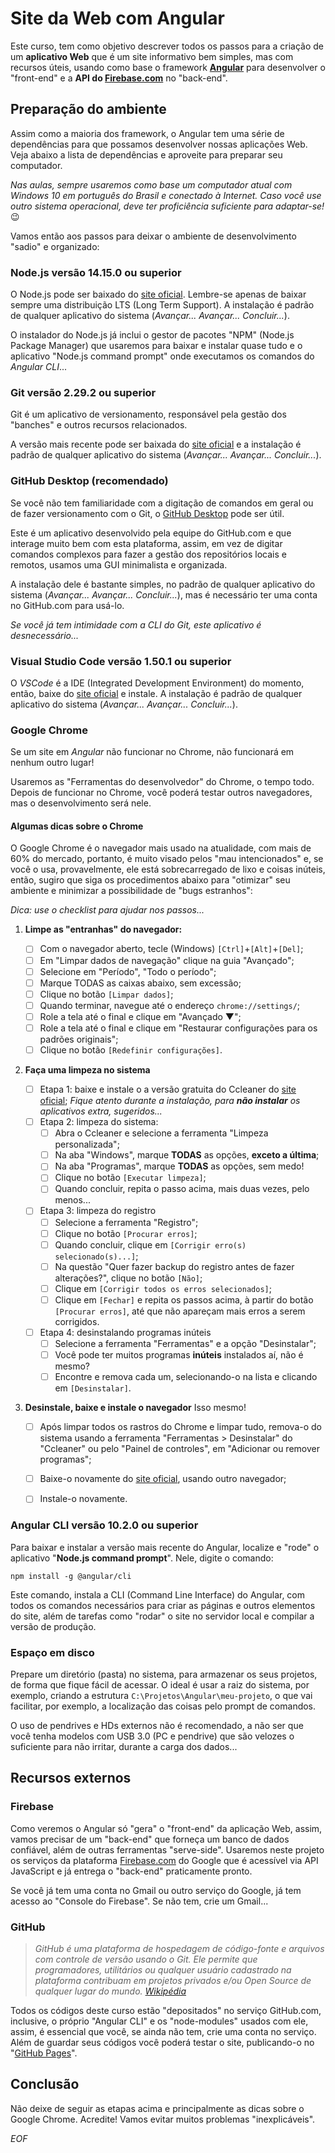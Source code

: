 # Site da Web com Angular

Este curso, tem como objetivo descrever todos os passos para a criação de um **aplicativo Web** que é um site informativo bem simples, mas com recursos úteis, usando como base o framework **[Angular](https://angular.io/)** para desenvolver o "front-end" e a **API do [Firebase.com](https://firebase.com/)** no "back-end".

## Preparação do ambiente

Assim como a maioria dos framework, o Angular tem uma série de dependências para que possamos desenvolver nossas aplicações Web. Veja abaixo a lista de dependências e aproveite para preparar seu computador.

*Nas aulas, sempre usaremos como base um computador atual com Windows 10 em português do Brasil e conectado à Internet. Caso você use outro sistema operacional, deve ter proficiência suficiente para adaptar-se!* &#128521; 

Vamos então aos passos para deixar o ambiente de desenvolvimento "sadio" e organizado:

### Node.js versão 14.15.0 ou superior 

O Node.js pode ser baixado do [site oficial](https://nodejs.org/pt-br/). Lembre-se apenas de baixar sempre uma distribuição LTS (Long Term Support). A instalação é padrão de qualquer aplicativo do sistema (*Avançar... Avançar... Concluir...*).

O instalador do Node.js já inclui o gestor de pacotes "NPM" (Node.js Package Manager) que usaremos para baixar e instalar quase tudo e o aplicativo "Node.js command prompt" onde executamos os comandos do *Angular CLI*...

### Git versão 2.29.2 ou superior

Git é um aplicativo de versionamento, responsável pela gestão dos "banches" e outros recursos relacionados.

A versão mais recente pode ser baixada do [site oficial](https://git-scm.com/) e a instalação é padrão de qualquer aplicativo do sistema (*Avançar... Avançar... Concluir...*).

### GitHub Desktop (recomendado)

Se você não tem familiaridade com a digitação de comandos em geral ou de fazer versionamento com o Git, o [GitHub Desktop](https://desktop.github.com/) pode ser útil. 

Este é um aplicativo desenvolvido pela equipe do GitHub.com e que interage muito bem com esta plataforma, assim, em vez de digitar comandos complexos para fazer a gestão dos repositórios locais e remotos, usamos uma GUI minimalista e organizada.

A instalação dele é bastante simples, no padrão de qualquer aplicativo do sistema (*Avançar... Avançar... Concluir...*), mas é necessário ter uma conta no GitHub.com para usá-lo.

*Se você já tem intimidade com a CLI do Git, este aplicativo é desnecessário...*

### Visual Studio Code versão 1.50.1 ou superior

O *VSCode* é a IDE (Integrated Development Environment) do momento, então, baixe do [site oficial](https://code.visualstudio.com/) e instale. A instalação é padrão de qualquer aplicativo do sistema (*Avançar... Avançar... Concluir...*).

### Google Chrome

Se um site em *Angular* não funcionar no Chrome, não funcionará em nenhum outro lugar!

Usaremos as "Ferramentas do desenvolvedor" do Chrome, o tempo todo. Depois de funcionar no Chrome, você poderá testar outros navegadores, mas o desenvolvimento será nele.

#### Algumas dicas sobre o Chrome

O Google Chrome é o navegador mais usado na atualidade, com mais de 60% do mercado, portanto, é muito visado pelos "mau intencionados" e, se você o usa, provavelmente, ele está sobrecarregado de lixo e coisas inúteis, então, sugiro que siga os procedimentos abaixo para "otimizar" seu ambiente e minimizar a possibilidade de "bugs estranhos":

*Dica: use o checklist para ajudar nos passos...*

1) **Limpe as "entranhas" do navegador:**

	 - [ ] Com o navegador aberto, tecle (Windows) `[Ctrl]`+`[Alt]`+`[Del]`;
	 - [ ] Em "Limpar dados de navegação" clique na guia "Avançado";
	 - [ ] Selecione em "Período", "Todo o período";
	 - [ ] Marque TODAS as caixas abaixo, sem excessão;
	 - [ ] Clique no botão `[Limpar dados]`;
	 - [ ] Quando terminar, navegue até o endereço `chrome://settings/`;
	 - [ ] Role a tela até o final e clique em "Avançado &#x25BC;";
	 - [ ] Role a tela até o final e clique em "Restaurar configurações para os padrões originais";
	 - [ ] Clique no botão `[Redefinir configurações]`. 

2) **Faça uma limpeza no sistema**
	- [ ] Etapa 1: baixe e instale o a versão gratuita do Ccleaner do [site oficial](https://www.ccleaner.com/pt-br/ccleaner/download/standard);
*Fique atento durante a instalação, para **não instalar** os aplicativos extra, sugeridos...*
	- [ ] Etapa 2: limpeza do sistema:
		 - [ ] Abra o Ccleaner e selecione a ferramenta "Limpeza personalizada";
		 - [ ] Na aba "Windows", marque **TODAS** as opções, **exceto a última**;
		 - [ ] Na aba "Programas", marque **TODAS** as opções, sem medo!
		 - [ ] Clique no botão `[Executar limpeza]`;
		 - [ ] Quando concluir, repita o passo acima, mais duas vezes, pelo menos...
	- [ ] Etapa 3: limpeza do registro
		 - [ ] Selecione a ferramenta "Registro";
		 - [ ] Clique no botão `[Procurar erros]`;
		 - [ ] Quando concluir, clique em `[Corrigir erro(s) selecionado(s)...]`;
		 - [ ] Na questão "Quer fazer backup do registro antes de fazer alterações?", clique no botão `[Não]`;
		 - [ ] Clique em `[Corrigir todos os erros selecionados]`;
		 - [ ] Clique em `[Fechar]` e repita os passos acima, à partir do botão `[Procurar erros]`, até que não apareçam mais erros a serem corrigidos.
	- [ ]  Etapa 4: desinstalando programas inúteis
		- [ ] Selecione a ferramenta "Ferramentas" e a opção "Desinstalar";
		- [ ] Você pode ter muitos programas **inúteis** instalados aí, não é mesmo?
		- [ ] Encontre e remova cada um, selecionando-o na lista e clicando em `[Desinstalar]`.

3) **Desinstale, baixe e instale o navegador**
Isso mesmo! 
	- [ ] Após limpar todos os rastros do Chrome e limpar tudo, remova-o do sistema usando a ferramenta "Ferramentas &gt; Desinstalar" do "Ccleaner" ou pelo "Painel de controles", em "Adicionar ou remover programas";
	- [ ] Baixe-o novamente do [site oficial](https://www.google.com/intl/pt-BR/chrome/), usando outro navegador;
	- [ ] Instale-o novamente.


### Angular CLI versão 10.2.0 ou superior

Para baixar e instalar a versão mais recente do Angular, localize e "rode" o aplicativo "**Node.js command prompt**". Nele, digite o comando:

``npm install -g @angular/cli``
 
 Este comando, instala a CLI (Command Line Interface) do Angular, com todos os comandos necessários para criar as páginas e outros elementos do site, além de tarefas como "rodar" o site no servidor local e compilar a versão de produção.

### Espaço em disco

Prepare um diretório (pasta) no sistema, para armazenar os seus projetos, de forma que fique fácil de acessar. O ideal é usar a raiz do sistema, por exemplo, criando a estrutura ``C:\Projetos\Angular\meu-projeto``, o que vai facilitar, por exemplo, a localização das coisas pelo prompt de comandos.

O uso de pendrives e HDs externos não é recomendado, a não ser que você tenha modelos com USB 3.0 (PC e pendrive) que são velozes o suficiente para não irritar, durante a carga dos dados...

## Recursos externos

### Firebase

Como veremos o Angular só "gera" o "front-end" da aplicação Web, assim, vamos precisar de um "back-end" que forneça um banco de dados confiável, além de outras ferramentas "serve-side". Usaremos neste projeto os serviços da plataforma [Firebase.com](https://firebase.com/) do Google que é acessível via API JavaScript e já entrega o "back-end" praticamente pronto.

Se você já tem uma conta no Gmail ou outro serviço do Google, já tem acesso ao "Console do Firebase". Se não tem, crie um Gmail...

### GitHub

> *GitHub é uma plataforma de hospedagem de código-fonte e arquivos com controle de versão usando o Git. Ele permite que programadores, utilitários ou qualquer usuário cadastrado na plataforma contribuam em projetos privados e/ou Open Source de qualquer lugar do mundo. [Wikipédia](https://pt.wikipedia.org/wiki/GitHub)*

Todos os códigos deste curso estão "depositados" no serviço GitHub.com, inclusive, o próprio "Angular CLI" e os "node-modules" usados com ele, assim, é essencial que você, se ainda não tem, crie uma conta no serviço. Além de guardar seus códigos você poderá testar o site, publicando-o no "[GitHub Pages](https://pages.github.com/)".

## Conclusão

Não deixe de seguir as etapas acima e principalmente as dicas sobre o Google Chrome. Acredite! Vamos evitar muitos problemas "inexplicáveis".

*EOF*